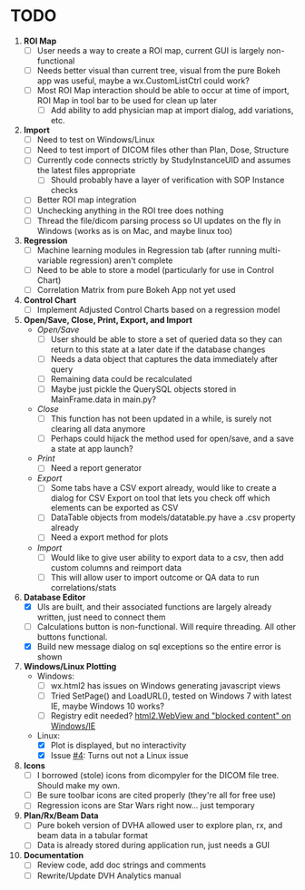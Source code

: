 # TODO

1. **ROI Map**
    - [ ] User needs a way to create a ROI map, current GUI is largely non-functional
    - [ ] Needs better visual than current tree, visual from the pure Bokeh app was useful, maybe a wx.CustomListCtrl 
    could work?
    - [ ] Most ROI Map interaction should be able to occur at time of import, ROI Map in tool bar to be used for 
    clean up later
        - [ ] Add ability to add physician map at import dialog, add variations, etc.

2. **Import**
    - [ ] Need to test on Windows/Linux
    - [ ] Need to test import of DICOM files other than Plan, Dose, Structure
    - [ ] Currently code connects strictly by StudyInstanceUID and assumes the latest files appropriate
        - [ ] Should probably have a layer of verification with SOP Instance checks
    - [ ] Better ROI map integration
    - [ ] Unchecking anything in the ROI tree does nothing
    - [ ] Thread the file/dicom parsing process so UI updates on the fly in Windows (works as is on Mac, and maybe linux too)

3. **Regression**
    - [ ] Machine learning modules in Regression tab (after running multi-variable regression) aren't complete 
    - [ ] Need to be able to store a model (particularly for use in Control Chart)
    - [ ] Correlation Matrix from pure Bokeh App not yet used

4. **Control Chart**
    - [ ] Implement Adjusted Control Charts based on a regression model

5. **Open/Save, Close, Print, Export, and Import**
    * *Open/Save*
        - [ ] User should be able to store a set of queried data so they can return to this state 
        at a later date if the database changes
        - [ ] Needs a data object that captures the data immediately after query
        - [ ] Remaining data could be recalculated
        - [ ] Maybe just pickle the QuerySQL objects stored in MainFrame.data in main.py?
    * *Close*
        - [ ] This function has not been updated in a while, is surely not clearing all data anymore
        - [ ] Perhaps could hijack the method used for open/save, and a save a state at app launch?
    * *Print*
        - [ ] Need a report generator
    * *Export*
        - [ ] Some tabs have a CSV export already, would like to create a dialog for CSV Export on tool that lets 
        you check off which elements can be exported as CSV
        - [ ] DataTable objects from models/datatable.py have a .csv property already
        - [ ] Need a export method for plots
    * *Import*
        - [ ] Would like to give user ability to export data to a csv, then add custom columns and reimport data
        - [ ] This will allow user to import outcome or QA data to run correlations/stats

6. **Database Editor**
    - [X] UIs are built, and their associated functions are largely already written, just need to connect them
    - [ ] Calculations button is non-functional. Will require threading. All other buttons functional.
    - [X] Build new message dialog on sql exceptions so the entire error is shown

7. **Windows/Linux Plotting**
    * Windows:
        - [ ] wx.html2 has issues on Windows generating javascript views
        - [ ] Tried SetPage() and LoadURL(), tested on Windows 7 with latest IE, maybe Windows 10 works?
        - [ ] Registry edit needed? [html2.WebView and "blocked content" on Windows/IE](https://groups.google.com/forum/#!topic/wxpython-dev/epBVWHC7l6E)
    * Linux:
        - [X] Plot is displayed, but no interactivity
        - [X] Issue [#4](https://github.com/cutright/DVH-Analytics-Desktop/issues/4): Turns out not a Linux issue

8. **Icons**
    - [ ] I borrowed (stole) icons from dicompyler for the DICOM file tree.  Should make my own.
    - [ ] Be sure toolbar icons are cited properly (they're all for free use)
    - [ ] Regression icons are Star Wars right now... just temporary

9. **Plan/Rx/Beam Data**
    - [ ] Pure bokeh version of DVHA allowed user to explore plan, rx, and beam data in a tabular format
    - [ ] Data is already stored during application run, just needs a GUI

10. **Documentation**
    - [ ] Review code, add doc strings and comments
    - [ ] Rewrite/Update DVH Analytics manual